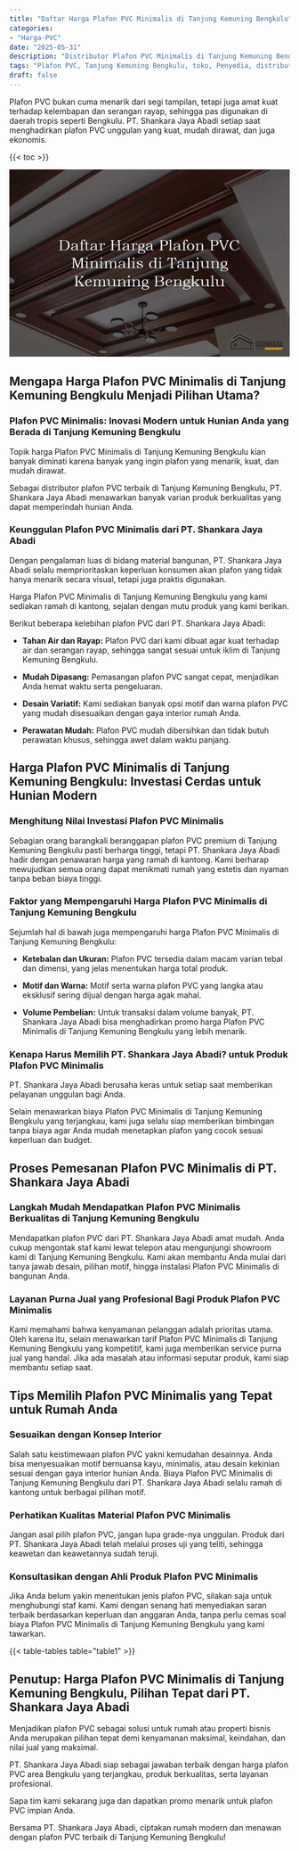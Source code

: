 ```yaml
---
title: "Daftar Harga Plafon PVC Minimalis di Tanjung Kemuning Bengkulu"
categories: 
- "Harga-PVC"
date: "2025-05-31"
description: "Distributor Plafon PVC Minimalis di Tanjung Kemuning Bengkulu bagi rumah, kantor, dan ritel. Produk unggulan, beragam motif, warna menarik, dengan servis pemasangan oleh teknisi berpengalaman dan garansi resmi!|Jasa penyediaan Plafon PVC Minimalis di Tanjung Kemuning Bengkulu untuk keperluan rumah, perkantoran, maupun gerai, dengan produk unggulan dan instalasi oleh teknisi berpengalaman dan jaminan resmi.|Alternatif Plafon PVC Minimalis di Tanjung Kemuning Bengkulu yang terbukti bagi rumah, office, dan toko, bersama panel unggulan dan instalasi oleh tim profesional dan garansi resmi.|Distribusi Plafon PVC Minimalis di Tanjung Kemuning Bengkulu bagi hunian, kantor, dan gerai, dengan produk terbaik dan pemasangan dikerjakan oleh tim profesional, dilengkapi dengan kepastian resmi.}"
tags: "Plafon PVC, Tanjung Kemuning Bengkulu, toko, Penyedia, distributor"
draft: false
---
```


Plafon PVC bukan cuma menarik dari segi tampilan, tetapi juga amat kuat terhadap kelembapan dan serangan rayap, sehingga pas digunakan di daerah tropis seperti Bengkulu. PT. Shankara Jaya Abadi setiap saat menghadirkan plafon PVC unggulan yang kuat, mudah dirawat, dan juga ekonomis.

{{< toc >}}

![Daftar Harga Plafon PVC Minimalis di Tanjung Kemuning Bengkulu](/images/Harga-PVC/Daftar-Harga-Plafon-PVC-Minimalis-di-Tanjung-Kemuning-Bengkulu.png)


## Mengapa Harga Plafon PVC Minimalis di Tanjung Kemuning Bengkulu Menjadi Pilihan Utama?

### Plafon PVC Minimalis: Inovasi Modern untuk Hunian Anda yang Berada di Tanjung Kemuning Bengkulu

Topik harga Plafon PVC Minimalis di Tanjung Kemuning Bengkulu kian banyak diminati karena banyak yang ingin plafon yang menarik, kuat, dan mudah dirawat.

Sebagai distributor plafon PVC terbaik di Tanjung Kemuning Bengkulu, PT. Shankara Jaya Abadi menawarkan banyak varian produk berkualitas yang dapat memperindah hunian Anda.

### Keunggulan Plafon PVC Minimalis dari PT. Shankara Jaya Abadi

Dengan pengalaman luas di bidang material bangunan, PT. Shankara Jaya Abadi selalu memprioritaskan keperluan konsumen akan plafon yang tidak hanya menarik secara visual, tetapi juga praktis digunakan.

Harga Plafon PVC Minimalis di Tanjung Kemuning Bengkulu yang kami sediakan ramah di kantong, sejalan dengan mutu produk yang kami berikan.

Berikut beberapa kelebihan plafon PVC dari PT. Shankara Jaya Abadi:

- **Tahan Air dan Rayap:** Plafon PVC dari kami dibuat agar kuat terhadap air dan serangan rayap, sehingga sangat sesuai untuk iklim di Tanjung Kemuning Bengkulu.

- **Mudah Dipasang:** Pemasangan plafon PVC sangat cepat, menjadikan Anda hemat waktu serta pengeluaran.

- **Desain Variatif:** Kami sediakan banyak opsi motif dan warna plafon PVC yang mudah disesuaikan dengan gaya interior rumah Anda.

- **Perawatan Mudah:** Plafon PVC mudah dibersihkan dan tidak butuh perawatan khusus, sehingga awet dalam waktu panjang.

## Harga Plafon PVC Minimalis di Tanjung Kemuning Bengkulu: Investasi Cerdas untuk Hunian Modern

### Menghitung Nilai Investasi Plafon PVC Minimalis

Sebagian orang barangkali beranggapan plafon PVC premium di Tanjung Kemuning Bengkulu pasti berharga tinggi, tetapi PT. Shankara Jaya Abadi hadir dengan penawaran harga yang ramah di kantong. Kami berharap mewujudkan semua orang dapat menikmati rumah yang estetis dan nyaman tanpa beban biaya tinggi.

### Faktor yang Mempengaruhi Harga Plafon PVC Minimalis di Tanjung Kemuning Bengkulu

Sejumlah hal di bawah juga mempengaruhi harga Plafon PVC Minimalis di Tanjung Kemuning Bengkulu:

- **Ketebalan dan Ukuran:** Plafon PVC tersedia dalam macam varian tebal dan dimensi, yang jelas menentukan harga total produk.

- **Motif dan Warna:** Motif serta warna plafon PVC yang langka atau eksklusif sering dijual dengan harga agak mahal.

- **Volume Pembelian:** Untuk transaksi dalam volume banyak, PT. Shankara Jaya Abadi bisa menghadirkan promo harga Plafon PVC Minimalis di Tanjung Kemuning Bengkulu yang lebih menarik.

### Kenapa Harus Memilih PT. Shankara Jaya Abadi? untuk Produk Plafon PVC Minimalis

PT. Shankara Jaya Abadi berusaha keras untuk setiap saat memberikan pelayanan unggulan bagi Anda.

Selain menawarkan biaya Plafon PVC Minimalis di Tanjung Kemuning Bengkulu yang terjangkau, kami juga selalu siap memberikan bimbingan tanpa biaya agar Anda mudah menetapkan plafon yang cocok sesuai keperluan dan budget.

## Proses Pemesanan Plafon PVC Minimalis di PT. Shankara Jaya Abadi

### Langkah Mudah Mendapatkan Plafon PVC Minimalis Berkualitas di Tanjung Kemuning Bengkulu

Mendapatkan plafon PVC dari PT. Shankara Jaya Abadi amat mudah. Anda cukup mengontak staf kami lewat telepon atau mengunjungi showroom kami di Tanjung Kemuning Bengkulu. Kami akan membantu Anda mulai dari tanya jawab desain, pilihan motif, hingga instalasi Plafon PVC Minimalis di bangunan Anda.

### Layanan Purna Jual yang Profesional Bagi Produk Plafon PVC Minimalis

Kami memahami bahwa kenyamanan pelanggan adalah prioritas utama. Oleh karena itu, selain menawarkan tarif Plafon PVC Minimalis di Tanjung Kemuning Bengkulu yang kompetitif, kami juga memberikan service purna jual yang handal. Jika ada masalah atau informasi seputar produk, kami siap membantu setiap saat.

## Tips Memilih Plafon PVC Minimalis yang Tepat untuk Rumah Anda

### Sesuaikan dengan Konsep Interior

Salah satu keistimewaan plafon PVC yakni kemudahan desainnya. Anda bisa menyesuaikan motif bernuansa kayu, minimalis, atau desain kekinian sesuai dengan gaya interior hunian Anda. Biaya Plafon PVC Minimalis di Tanjung Kemuning Bengkulu dari PT. Shankara Jaya Abadi selalu ramah di kantong untuk berbagai pilihan motif.

### Perhatikan Kualitas Material Plafon PVC Minimalis

Jangan asal pilih plafon PVC, jangan lupa grade-nya unggulan. Produk dari PT. Shankara Jaya Abadi telah melalui proses uji yang teliti, sehingga keawetan dan keawetannya sudah teruji.

### Konsultasikan dengan Ahli Produk Plafon PVC Minimalis

Jika Anda belum yakin menentukan jenis plafon PVC, silakan saja untuk menghubungi staf kami. Kami dengan senang hati menyediakan saran terbaik berdasarkan keperluan dan anggaran Anda, tanpa perlu cemas soal biaya Plafon PVC Minimalis di Tanjung Kemuning Bengkulu yang kami tawarkan.

{{< table-tables table="table1" >}}

## Penutup: Harga Plafon PVC Minimalis di Tanjung Kemuning Bengkulu, Pilihan Tepat dari PT. Shankara Jaya Abadi

Menjadikan plafon PVC sebagai solusi untuk rumah atau properti bisnis Anda merupakan pilihan tepat demi kenyamanan maksimal, keindahan, dan nilai jual yang maksimal.

PT. Shankara Jaya Abadi siap sebagai jawaban terbaik dengan harga plafon PVC area Bengkulu yang terjangkau, produk berkualitas, serta layanan profesional.

Sapa tim kami sekarang juga dan dapatkan promo menarik untuk plafon PVC impian Anda.

Bersama PT. Shankara Jaya Abadi, ciptakan rumah modern dan menawan dengan plafon PVC terbaik di Tanjung Kemuning Bengkulu!